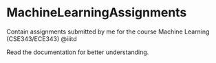 # MachineLearningAssignments
Contain assignments submitted by me for the course Machine Learning (CSE343/ECE343) @iiitd

Read the documentation for better understanding.
